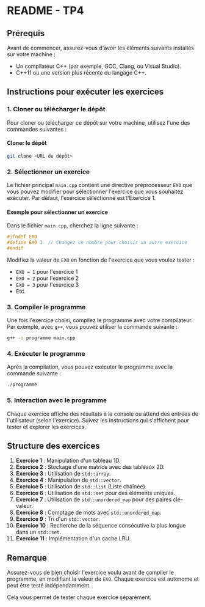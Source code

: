 
# README - TP4

## Prérequis

Avant de commencer, assurez-vous d'avoir les éléments suivants installés sur votre machine :
- Un compilateur C++ (par exemple, GCC, Clang, ou Visual Studio).
- C++11 ou une version plus récente du langage C++.

## Instructions pour exécuter les exercices

### 1. Cloner ou télécharger le dépôt

Pour cloner ou télécharger ce dépôt sur votre machine, utilisez l'une des commandes suivantes :

#### Cloner le dépôt
```bash
git clone <URL du dépôt>
```

### 2. Sélectionner un exercice

Le fichier principal `main.cpp` contient une directive préprocesseur `EXO` que vous pouvez modifier pour sélectionner l'exercice que vous souhaitez exécuter. Par défaut, l'exercice sélectionné est l'Exercice 1.

#### Exemple pour sélectionner un exercice

Dans le fichier `main.cpp`, cherchez la ligne suivante :
```cpp
#ifndef EXO
#define EXO 1  // Changez ce nombre pour choisir un autre exercice
#endif
```

Modifiez la valeur de `EXO` en fonction de l'exercice que vous voulez tester :
- `EXO = 1` pour l'exercice 1
- `EXO = 2` pour l'exercice 2
- `EXO = 3` pour l'exercice 3
- Etc.

### 3. Compiler le programme

Une fois l'exercice choisi, compilez le programme avec votre compilateur. Par exemple, avec `g++`, vous pouvez utiliser la commande suivante :
```bash
g++ -o programme main.cpp
```

### 4. Exécuter le programme

Après la compilation, vous pouvez exécuter le programme avec la commande suivante :
```bash
./programme
```

### 5. Interaction avec le programme

Chaque exercice affiche des résultats à la console ou attend des entrées de l'utilisateur (selon l'exercice). Suivez les instructions qui s'affichent pour tester et explorer les exercices.

## Structure des exercices

1. **Exercice 1** : Manipulation d'un tableau 1D.
2. **Exercice 2** : Stockage d'une matrice avec des tableaux 2D.
3. **Exercice 3** : Utilisation de `std::array`.
4. **Exercice 4** : Manipulation de `std::vector`.
5. **Exercice 5** : Utilisation de `std::list` (Liste chaînée).
6. **Exercice 6** : Utilisation de `std::set` pour des éléments uniques.
7. **Exercice 7** : Utilisation de `std::unordered_map` pour des paires clé-valeur.
8. **Exercice 8** : Comptage de mots avec `std::unordered_map`.
9. **Exercice 9** : Tri d'un `std::vector`.
10. **Exercice 10** : Recherche de la séquence consécutive la plus longue dans un `std::set`.
11. **Exercice 11** : Implémentation d'un cache LRU.

## Remarque

Assurez-vous de bien choisir l'exercice voulu avant de compiler le programme, en modifiant la valeur de `EXO`. Chaque exercice est autonome et peut être testé indépendamment.

Cela vous permet de tester chaque exercice séparément.
